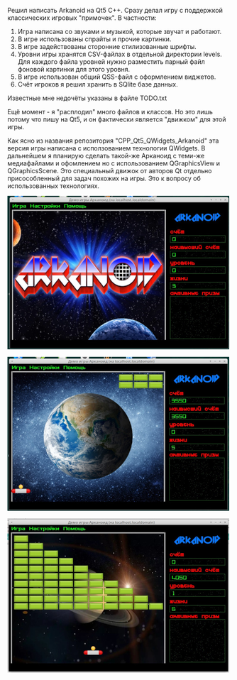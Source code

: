 Решил написать Arkanoid на Qt5 C++. 
Сразу делал игру с поддержкой классических игровых "примочек". 
В частности:
 1. Игра написана со звуками и музыкой, которые звучат и работают.
 2. В игре использованы спрайты и прочие картинки.
 3. В игре задействованы сторонние стилизованные шрифты.
 4. Уровни  игры хранятся  CSV-файлах  в отдельной директории levels. Для каждого файла уровней нужно разместить парный файл фоновой картинки для этого уровня.
 5. В игре использован общий QSS-файл с оформлением виджетов.
 6. Счёт игроков я решил хранить в SQlite базе данных.
 
 Известные мне недочёты указаны в файле TODO.txt
 
 
 Ещё момент - я "расплодил" много файлов и классов. Но это лишь потому что пишу на Qt5, и он фактически является "движком" для этой игры.
 
 Как ясно из названия репозитория "CPP_Qt5_QWidgets_Arkanoid" эта версия игры написана с исползованием технологии QWidgets. 
В дальнейшем я планирую сделать такой-же Арканоид с теми-же медиафайлами и офомлением но с использованием QGraphicsView и QGraphicsScene. Это специальный движок от авторов Qt отдельно присособленный для задач похожих на игры. Это к вопросу об использованных технологиях.

![alt text](https://github.com/adm-academic/CPP_Qt5_QWidgets_Arkanoid/blob/main/screenshots/1.jpg?raw=true)

![alt text](https://github.com/adm-academic/CPP_Qt5_QWidgets_Arkanoid/blob/main/screenshots/2.jpg?raw=true)

![alt text](https://github.com/adm-academic/CPP_Qt5_QWidgets_Arkanoid/blob/main/screenshots/3.jpg?raw=true)





